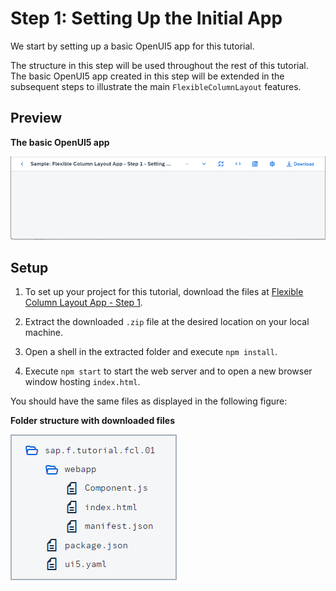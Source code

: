 <!-- loio59b772bfac5241b89c16b12395c1116c -->

# Step 1: Setting Up the Initial App

We start by setting up a basic OpenUI5 app for this tutorial.

The structure in this step will be used throughout the rest of this tutorial. The basic OpenUI5 app created in this step will be extended in the subsequent steps to illustrate the main `FlexibleColumnLayout` features.



<a name="loio59b772bfac5241b89c16b12395c1116c__section_ed2_4dd_lbb"/>

## Preview

  
  
**The basic OpenUI5 app**

![](images/Basic_UI5_App_Fiori_2_0_Tutorial_613be5a.png "The basic OpenUI5 app")



<a name="loio59b772bfac5241b89c16b12395c1116c__section_cnf_d4b_l4b"/>

## Setup

1.  To set up your project for this tutorial, download the files at [Flexible Column Layout App - Step 1](https://ui5.sap.com/#/entity/sap.f.tutorial.fcl/sample/sap.f.tutorial.fcl.01).

2.  Extract the downloaded `.zip` file at the desired location on your local machine.
3.  Open a shell in the extracted folder and execute `npm install`.
4.  Execute `npm start` to start the web server and to open a new browser window hosting `index.html`.

You should have the same files as displayed in the following figure:

  
  
**Folder structure with downloaded files**

![](images/Initial_File_Structure_Fiori_2_0_Tutorial_bc4395b.png "Folder structure with downloaded files")


